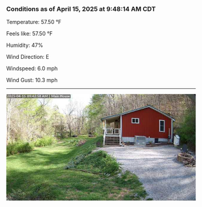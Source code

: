 ### Conditions as of April 15, 2025 at 9:48:14 AM CDT 

Temperature: 57.50 &deg;F

Feels like: 57.50 &deg;F

Humidity: 47%

Wind Direction: E

Windspeed: 6.0 mph

Wind Gust: 10.3 mph

---

<img src="./images/latest.jpeg"/>

